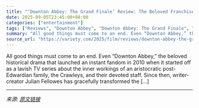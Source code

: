 ```yaml
---
title: "‘Downton Abbey: The Grand Finale’ Review: The Beloved Franchise Bows Out on a Confident Parting Note"
date: 2025-09-05T23:45:00+08:00
categories: ["entertainment"]
tags: ["Reviews", "Downton Abbey", "Downton Abbey: The Grand Finale", "Julian Fellowes"]
summary: "All good things must come to an end. Even “Downton Abbey,” the beloved historical drama that launched an instant fandom in 2010 when it started off as a lavish TV series about the inner workings of an"
source_url: "https://variety.com/2025/film/reviews/downton-abbey-the-grand-finale-review-1236509799/"
---
```


All good things must come to an end. Even “Downton Abbey,” the beloved historical drama that launched an instant fandom in 2010 when it started off as a lavish TV series about the inner workings of an aristocratic post-Edwardian family, the Crawleys, and their devoted staff. Since then, writer-creator Julian Fellowes has gracefully transformed the [&#8230;]

---

*来源: [原文链接](https://variety.com/2025/film/reviews/downton-abbey-the-grand-finale-review-1236509799/)*
